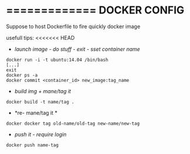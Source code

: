 =============
DOCKER CONFIG
=============


Suppose to host Dockerfile to fire quickly docker image


usefull tips:
<<<<<<< HEAD

- *launch image - do stuff - exit - sset container name*
```
docker run -i -t ubuntu:14.04 /bin/bash
[...]
exit
docker ps -a
docker commit <container_id> new_image:tag_name
```

- *build img + mane/tag it*
```
docker build -t name/tag .
```

- *re- mane/tag it *
```
docker docker tag old-name/old-tag new-name/new-tag
```

- *push it - require login*
```
docker push name-tag
```

